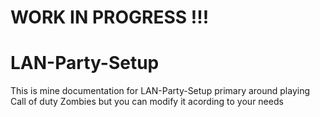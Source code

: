 # WORK IN PROGRESS !!!

# LAN-Party-Setup
This is mine documentation for LAN-Party-Setup primary around playing Call of duty Zombies but you can modify it acording to your needs
